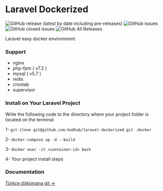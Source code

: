# Laravel Dockerized
![GitHub release (latest by date including pre-releases)](https://img.shields.io/github/v/release/kodhub/laravel-dockerized?include_prereleases)
![GitHub issues](https://img.shields.io/github/issues-raw/kodhub/laravel-dockerized)
![GitHub closed issues](https://img.shields.io/github/issues-closed-raw/kodhub/laravel-dockerized?color=009fe1)
![GitHub All Releases](https://img.shields.io/github/downloads/kodhub/laravel-dockerized/total?)

Laravel easy docker environment. 

### Support
   * nginx 
   * php-fpm ( v7.2 )
   * mysql ( v5.7 )
   * redis
   * crontab
   * supervisor
   
### Install on Your Laravel Project

Write the following code to the directory where your project folder is located on the terminal.

1- `git clone git@github.com:kodhub/laravel-dockerized.git .docker`

2- `docker-compose up -d --build`

3- `docker exec -it <container-id> bash`

4- Your project install steps


### Documentation 

[Türkçe dökümana git ->](https://github.com/kodhub/laravel-dockerized/blob/develop/docs/tr_TR/GENERAL.md)
